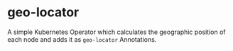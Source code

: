 # geo-locator

A simple Kubernetes Operator which calculates the geographic position of each node and adds it as `geo-locator` Annotations.
